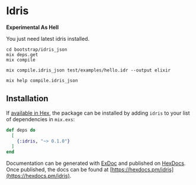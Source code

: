 # Idris

**Experimental As Hell**

You just need latest idris installed.

```
cd bootstrap/idris_json
mix deps.get
mix compile

mix compile.idris_json test/examples/hello.idr --output elixir

mix help compile.idris_json
```

## Installation

If [available in Hex](https://hex.pm/docs/publish), the package can be installed
by adding `idris` to your list of dependencies in `mix.exs`:

```elixir
def deps do
  [
    {:idris, "~> 0.1.0"}
  ]
end
```

Documentation can be generated with [ExDoc](https://github.com/elixir-lang/ex_doc)
and published on [HexDocs](https://hexdocs.pm). Once published, the docs can
be found at [https://hexdocs.pm/idris](https://hexdocs.pm/idris).


